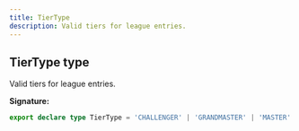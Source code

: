 ```yaml
---
title: TierType
description: Valid tiers for league entries.
---
```


## TierType type

Valid tiers for league entries.

**Signature:**

```ts
export declare type TierType = 'CHALLENGER' | 'GRANDMASTER' | 'MASTER' | 'DIAMOND' | 'PLATINUM' | 'GOLD' | 'SILVER' | 'BRONZE' | 'IRON';
```

